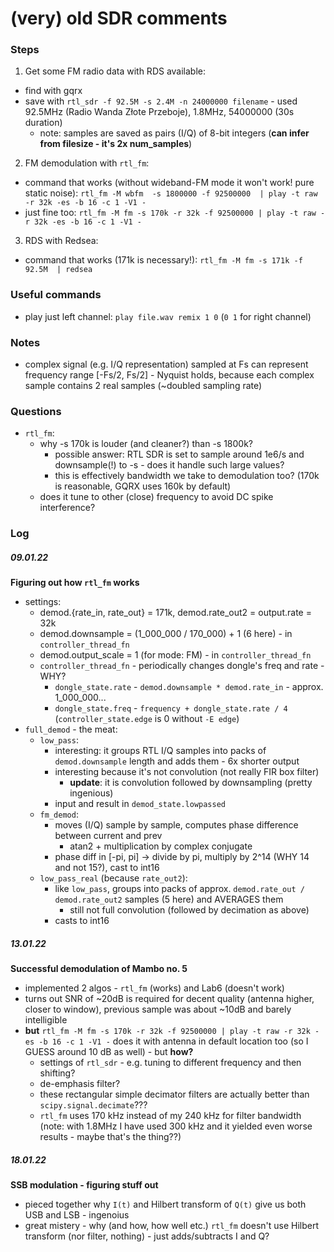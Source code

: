 # (very) old SDR comments
### Steps
1. Get some FM radio data with RDS available:
  - find with gqrx
  - save with `rtl_sdr -f 92.5M -s 2.4M -n 24000000 filename` - used 92.5MHz (Radio Wanda Złote Przeboje), 1.8MHz, 54000000 (30s duration)
    - note: samples are saved as pairs (I/Q) of 8-bit integers (**can infer from filesize - it's 2x num_samples**)
2. FM demodulation with `rtl_fm`:
  - command that works (without wideband-FM mode it won't work! pure static noise): `rtl_fm -M wbfm  -s 1800000 -f 92500000  | play -t raw -r 32k -es -b 16 -c 1 -V1 -`
  - just fine too: `rtl_fm -M fm -s 170k -r 32k -f 92500000 | play -t raw -r 32k -es -b 16 -c 1 -V1 -`
3. RDS with Redsea:
  - command that works (171k is necessary!): `rtl_fm -M fm -s 171k -f 92.5M  | redsea`

### Useful commands
 - play just left channel: `play file.wav remix 1 0` (`0 1` for right channel)

### Notes
 - complex signal (e.g. I/Q representation) sampled at Fs can represent frequency range [-Fs/2, Fs/2] - Nyquist holds, because
   each complex sample contains 2 real samples (~doubled sampling rate)

### Questions
 - `rtl_fm`:
   - why -s 170k is louder (and cleaner?) than -s 1800k?
     - possible answer: RTL SDR is set to sample around 1e6/s and downsample(!) to -s - does it handle such large values?
     - this is effectively bandwidth we take to demodulation too? (170k is reasonable, GQRX uses 160k by default)
   - does it tune to other (close) frequency to avoid DC spike interference?

### Log

##### 09.01.22
**Figuring out how `rtl_fm` works**
 - settings:
   - demod.{rate_in, rate_out} = 171k, demod.rate_out2 = output.rate = 32k
   - demod.downsample = (1_000_000 / 170_000) + 1 (6 here) - in `controller_thread_fn`
   - demod.output_scale = 1 (for mode: FM) - in `controller_thread_fn`
   - `controller_thread_fn` - periodically changes dongle's freq and rate - WHY?
     - `dongle_state.rate` - `demod.downsample * demod.rate_in` - approx. 1_000_000...
     - `dongle_state.freq` - `frequency + dongle_state.rate / 4` (`controller_state.edge` is 0 without `-E edge`)
 - `full_demod` - the meat:
   - `low_pass`:
     - interesting: it groups RTL I/Q samples into packs of `demod.downsample` length and adds them - 6x shorter output
     - interesting because it's not convolution (not really FIR box filter)
       - **update**: it is convolution followed by downsampling (pretty ingenious)
     - input and result in `demod_state.lowpassed`
   - `fm_demod`:
     - moves (I/Q) sample by sample, computes phase difference between current and prev
       - atan2 + multiplication by complex conjugate
     - phase diff in [-pi, pi] -> divide by pi, multiply by 2^14 (WHY 14 and not 15?), cast to int16
   - `low_pass_real` (because `rate_out2`):
     - like `low_pass`, groups into packs of approx. `demod.rate_out / demod.rate_out2` samples (5 here) and AVERAGES them
       - still not full convolution (followed by decimation as above)
     - casts to int16
     
##### 13.01.22
**Successful demodulation of Mambo no. 5**
 - implemented 2 algos - `rtl_fm` (works) and Lab6 (doesn't work)
 - turns out SNR of ~20dB is required for decent quality (antenna higher, closer to window), previous sample was about ~10dB and barely intelligible
 - **but** `rtl_fm -M fm -s 170k -r 32k -f 92500000 | play -t raw -r 32k -es -b 16 -c 1 -V1 -` does it with antenna in default location too (so I GUESS around 10 dB as well) - but **how?**
   - settings of `rtl_sdr` - e.g. tuning to different frequency and then shifting?
   - de-emphasis filter?
   - these rectangular simple decimator filters are actually better than `scipy.signal.decimate`???
   - `rtl_fm` uses 170 kHz instead of my 240 kHz for filter bandwidth (note: with 1.8MHz I have used 300 kHz and it yielded even worse results - maybe that's the thing??)

##### 18.01.22
**SSB modulation - figuring stuff out**
 - pieced together why `I(t)` and Hilbert transform of `Q(t)` give us both USB and LSB - ingenoius
 - great mistery - why (and how, how well etc.) `rtl_fm` doesn't use Hilbert transform (nor filter, nothing) - just adds/subtracts I and Q?


